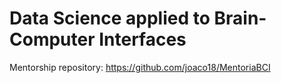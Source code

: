 # Data Science applied to Brain-Computer Interfaces

Mentorship repository: https://github.com/joaco18/MentoriaBCI
